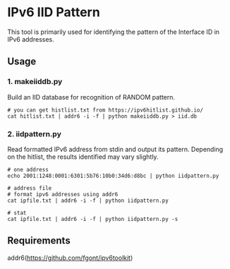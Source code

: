 # IPv6 IID Pattern
This tool is primarily used for identifying the pattern of the Interface ID in IPv6 addresses.

## Usage
### 1. makeiiddb.py
Build an IID database for recognition of RANDOM pattern.

```
# you can get histlist.txt from https://ipv6hitlist.github.io/
cat hitlist.txt | addr6 -i -f | python makeiiddb.py > iid.db
```

### 2. iidpattern.py
Read formatted IPv6 address from stdin and output its pattern. Depending on the hitlist, the results identified may vary slightly.

```
# one address
echo 2001:1248:0001:6301:5b76:10b0:34d6:d8bc | python iidpattern.py

# address file
# format ipv6 addresses using addr6
cat ipfile.txt | addr6 -i -f | python iidpattern.py

# stat
cat ipfile.txt | addr6 -i -f | python iidpattern.py -s
```

## Requirements
addr6(https://github.com/fgont/ipv6toolkit)
